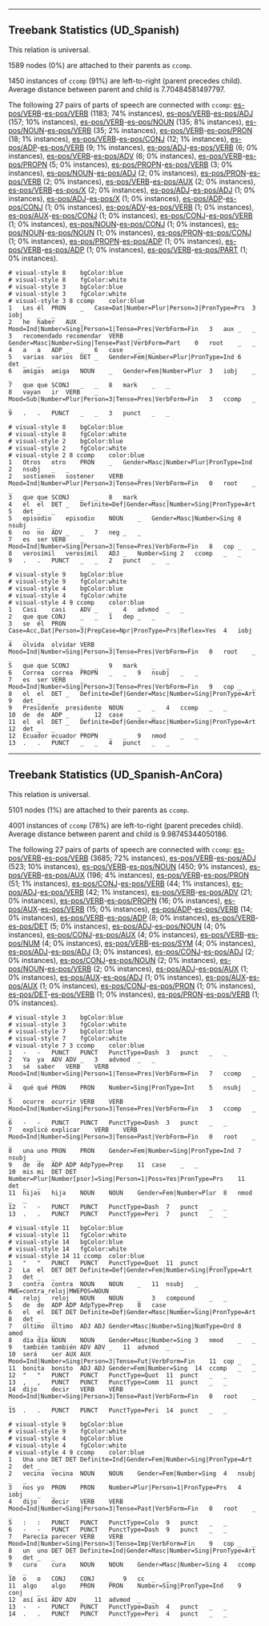 

--------------------------------------------------------------------------------

## Treebank Statistics (UD_Spanish)

This relation is universal.

1589 nodes (0%) are attached to their parents as `ccomp`.

1450 instances of `ccomp` (91%) are left-to-right (parent precedes child).
Average distance between parent and child is 7.70484581497797.

The following 27 pairs of parts of speech are connected with `ccomp`: [es-pos/VERB]()-[es-pos/VERB]() (1183; 74% instances), [es-pos/VERB]()-[es-pos/ADJ]() (157; 10% instances), [es-pos/VERB]()-[es-pos/NOUN]() (135; 8% instances), [es-pos/NOUN]()-[es-pos/VERB]() (35; 2% instances), [es-pos/VERB]()-[es-pos/PRON]() (18; 1% instances), [es-pos/VERB]()-[es-pos/CONJ]() (12; 1% instances), [es-pos/ADP]()-[es-pos/VERB]() (9; 1% instances), [es-pos/ADJ]()-[es-pos/VERB]() (6; 0% instances), [es-pos/VERB]()-[es-pos/ADV]() (6; 0% instances), [es-pos/VERB]()-[es-pos/PROPN]() (5; 0% instances), [es-pos/PROPN]()-[es-pos/VERB]() (3; 0% instances), [es-pos/NOUN]()-[es-pos/ADJ]() (2; 0% instances), [es-pos/PRON]()-[es-pos/VERB]() (2; 0% instances), [es-pos/VERB]()-[es-pos/AUX]() (2; 0% instances), [es-pos/VERB]()-[es-pos/X]() (2; 0% instances), [es-pos/ADJ]()-[es-pos/ADJ]() (1; 0% instances), [es-pos/ADJ]()-[es-pos/X]() (1; 0% instances), [es-pos/ADP]()-[es-pos/CONJ]() (1; 0% instances), [es-pos/ADV]()-[es-pos/VERB]() (1; 0% instances), [es-pos/AUX]()-[es-pos/CONJ]() (1; 0% instances), [es-pos/CONJ]()-[es-pos/VERB]() (1; 0% instances), [es-pos/NOUN]()-[es-pos/CONJ]() (1; 0% instances), [es-pos/NOUN]()-[es-pos/NOUN]() (1; 0% instances), [es-pos/PRON]()-[es-pos/CONJ]() (1; 0% instances), [es-pos/PROPN]()-[es-pos/ADP]() (1; 0% instances), [es-pos/VERB]()-[es-pos/ADP]() (1; 0% instances), [es-pos/VERB]()-[es-pos/PART]() (1; 0% instances).


~~~ conllu
# visual-style 8	bgColor:blue
# visual-style 8	fgColor:white
# visual-style 3	bgColor:blue
# visual-style 3	fgColor:white
# visual-style 3 8 ccomp	color:blue
1	Les	él	PRON	_	Case=Dat|Number=Plur|Person=3|PronType=Prs	3	iobj	_	_
2	he	haber	AUX	_	Mood=Ind|Number=Sing|Person=1|Tense=Pres|VerbForm=Fin	3	aux	_	_
3	recomendado	recomendar	VERB	_	Gender=Masc|Number=Sing|Tense=Past|VerbForm=Part	0	root	_	_
4	a	a	ADP	_	_	6	case	_	_
5	varias	varios	DET	_	Gender=Fem|Number=Plur|PronType=Ind	6	det	_	_
6	amigas	amiga	NOUN	_	Gender=Fem|Number=Plur	3	iobj	_	_
7	que	que	SCONJ	_	_	8	mark	_	_
8	vayan	ir	VERB	_	Mood=Sub|Number=Plur|Person=3|Tense=Pres|VerbForm=Fin	3	ccomp	_	_
9	.	.	PUNCT	_	_	3	punct	_	_

~~~


~~~ conllu
# visual-style 8	bgColor:blue
# visual-style 8	fgColor:white
# visual-style 2	bgColor:blue
# visual-style 2	fgColor:white
# visual-style 2 8 ccomp	color:blue
1	Otros	otro	PRON	_	Gender=Masc|Number=Plur|PronType=Ind	2	nsubj	_	_
2	sostienen	sostener	VERB	_	Mood=Ind|Number=Plur|Person=3|Tense=Pres|VerbForm=Fin	0	root	_	_
3	que	que	SCONJ	_	_	8	mark	_	_
4	el	el	DET	_	Definite=Def|Gender=Masc|Number=Sing|PronType=Art	5	det	_	_
5	episodio	episodio	NOUN	_	Gender=Masc|Number=Sing	8	nsubj	_	_
6	no	no	ADV	_	_	7	neg	_	_
7	es	ser	VERB	_	Mood=Ind|Number=Sing|Person=3|Tense=Pres|VerbForm=Fin	8	cop	_	_
8	verosímil	verosímil	ADJ	_	Number=Sing	2	ccomp	_	_
9	.	.	PUNCT	_	_	2	punct	_	_

~~~


~~~ conllu
# visual-style 9	bgColor:blue
# visual-style 9	fgColor:white
# visual-style 4	bgColor:blue
# visual-style 4	fgColor:white
# visual-style 4 9 ccomp	color:blue
1	Casi	casi	ADV	_	_	4	advmod	_	_
2	que	que	CONJ	_	_	1	dep	_	_
3	se	él	PRON	_	Case=Acc,Dat|Person=3|PrepCase=Npr|PronType=Prs|Reflex=Yes	4	iobj	_	_
4	olvida	olvidar	VERB	_	Mood=Ind|Number=Sing|Person=3|Tense=Pres|VerbForm=Fin	0	root	_	_
5	que	que	SCONJ	_	_	9	mark	_	_
6	Correa	correa	PROPN	_	_	9	nsubj	_	_
7	es	ser	VERB	_	Mood=Ind|Number=Sing|Person=3|Tense=Pres|VerbForm=Fin	9	cop	_	_
8	el	el	DET	_	Definite=Def|Gender=Masc|Number=Sing|PronType=Art	9	det	_	_
9	Presidente	presidente	NOUN	_	_	4	ccomp	_	_
10	de	de	ADP	_	_	12	case	_	_
11	el	el	DET	_	Definite=Def|Gender=Masc|Number=Sing|PronType=Art	12	det	_	_
12	Ecuador	ecuador	PROPN	_	_	9	nmod	_	_
13	.	.	PUNCT	_	_	4	punct	_	_

~~~




--------------------------------------------------------------------------------

## Treebank Statistics (UD_Spanish-AnCora)

This relation is universal.

5101 nodes (1%) are attached to their parents as `ccomp`.

4001 instances of `ccomp` (78%) are left-to-right (parent precedes child).
Average distance between parent and child is 9.98745344050186.

The following 27 pairs of parts of speech are connected with `ccomp`: [es-pos/VERB]()-[es-pos/VERB]() (3685; 72% instances), [es-pos/VERB]()-[es-pos/ADJ]() (523; 10% instances), [es-pos/VERB]()-[es-pos/NOUN]() (450; 9% instances), [es-pos/VERB]()-[es-pos/AUX]() (196; 4% instances), [es-pos/VERB]()-[es-pos/PRON]() (51; 1% instances), [es-pos/CONJ]()-[es-pos/VERB]() (44; 1% instances), [es-pos/ADJ]()-[es-pos/VERB]() (42; 1% instances), [es-pos/VERB]()-[es-pos/ADV]() (21; 0% instances), [es-pos/VERB]()-[es-pos/PROPN]() (16; 0% instances), [es-pos/AUX]()-[es-pos/VERB]() (15; 0% instances), [es-pos/ADP]()-[es-pos/VERB]() (14; 0% instances), [es-pos/VERB]()-[es-pos/ADP]() (8; 0% instances), [es-pos/VERB]()-[es-pos/DET]() (5; 0% instances), [es-pos/ADJ]()-[es-pos/NOUN]() (4; 0% instances), [es-pos/CONJ]()-[es-pos/AUX]() (4; 0% instances), [es-pos/VERB]()-[es-pos/NUM]() (4; 0% instances), [es-pos/VERB]()-[es-pos/SYM]() (4; 0% instances), [es-pos/ADJ]()-[es-pos/ADJ]() (3; 0% instances), [es-pos/CONJ]()-[es-pos/ADJ]() (2; 0% instances), [es-pos/CONJ]()-[es-pos/NOUN]() (2; 0% instances), [es-pos/NOUN]()-[es-pos/VERB]() (2; 0% instances), [es-pos/ADJ]()-[es-pos/AUX]() (1; 0% instances), [es-pos/AUX]()-[es-pos/ADJ]() (1; 0% instances), [es-pos/AUX]()-[es-pos/AUX]() (1; 0% instances), [es-pos/CONJ]()-[es-pos/PRON]() (1; 0% instances), [es-pos/DET]()-[es-pos/VERB]() (1; 0% instances), [es-pos/PRON]()-[es-pos/VERB]() (1; 0% instances).


~~~ conllu
# visual-style 3	bgColor:blue
# visual-style 3	fgColor:white
# visual-style 7	bgColor:blue
# visual-style 7	fgColor:white
# visual-style 7 3 ccomp	color:blue
1	-	-	PUNCT	PUNCT	PunctType=Dash	3	punct	_	_
2	Ya	ya	ADV	ADV	_	3	advmod	_	_
3	sé	saber	VERB	VERB	Mood=Ind|Number=Sing|Person=1|Tense=Pres|VerbForm=Fin	7	ccomp	_	_
4	qué	qué	PRON	PRON	Number=Sing|PronType=Int	5	nsubj	_	_
5	ocurre	ocurrir	VERB	VERB	Mood=Ind|Number=Sing|Person=3|Tense=Pres|VerbForm=Fin	3	ccomp	_	_
6	-	-	PUNCT	PUNCT	PunctType=Dash	3	punct	_	_
7	explicó	explicar	VERB	VERB	Mood=Ind|Number=Sing|Person=3|Tense=Past|VerbForm=Fin	0	root	_	_
8	una	uno	PRON	PRON	Gender=Fem|Number=Sing|PronType=Ind	7	nsubj	_	_
9	de	de	ADP	ADP	AdpType=Prep	11	case	_	_
10	mis	mi	DET	DET	Number=Plur|Number[psor]=Sing|Person=1|Poss=Yes|PronType=Prs	11	det	_	_
11	hijas	hija	NOUN	NOUN	Gender=Fem|Number=Plur	8	nmod	_	_
12	-	-	PUNCT	PUNCT	PunctType=Dash	7	punct	_	_
13	.	.	PUNCT	PUNCT	PunctType=Peri	7	punct	_	_

~~~


~~~ conllu
# visual-style 11	bgColor:blue
# visual-style 11	fgColor:white
# visual-style 14	bgColor:blue
# visual-style 14	fgColor:white
# visual-style 14 11 ccomp	color:blue
1	"	"	PUNCT	PUNCT	PunctType=Quot	11	punct	_	_
2	La	el	DET	DET	Definite=Def|Gender=Fem|Number=Sing|PronType=Art	3	det	_	_
3	contra	contra	NOUN	NOUN	_	11	nsubj	_	MWE=contra_reloj|MWEPOS=NOUN
4	reloj	reloj	NOUN	NOUN	_	3	compound	_	_
5	de	de	ADP	ADP	AdpType=Prep	8	case	_	_
6	el	el	DET	DET	Definite=Def|Gender=Masc|Number=Sing|PronType=Art	8	det	_	_
7	último	último	ADJ	ADJ	Gender=Masc|Number=Sing|NumType=Ord	8	amod	_	_
8	día	día	NOUN	NOUN	Gender=Masc|Number=Sing	3	nmod	_	_
9	también	también	ADV	ADV	_	11	advmod	_	_
10	será	ser	AUX	AUX	Mood=Ind|Number=Sing|Person=3|Tense=Fut|VerbForm=Fin	11	cop	_	_
11	bonita	bonito	ADJ	ADJ	Gender=Fem|Number=Sing	14	ccomp	_	_
12	"	"	PUNCT	PUNCT	PunctType=Quot	11	punct	_	_
13	,	,	PUNCT	PUNCT	PunctType=Comm	11	punct	_	_
14	dijo	decir	VERB	VERB	Mood=Ind|Number=Sing|Person=3|Tense=Past|VerbForm=Fin	0	root	_	_
15	.	.	PUNCT	PUNCT	PunctType=Peri	14	punct	_	_

~~~


~~~ conllu
# visual-style 9	bgColor:blue
# visual-style 9	fgColor:white
# visual-style 4	bgColor:blue
# visual-style 4	fgColor:white
# visual-style 4 9 ccomp	color:blue
1	Una	uno	DET	DET	Definite=Ind|Gender=Fem|Number=Sing|PronType=Art	2	det	_	_
2	vecina	vecina	NOUN	NOUN	Gender=Fem|Number=Sing	4	nsubj	_	_
3	nos	yo	PRON	PRON	Number=Plur|Person=1|PronType=Prs	4	iobj	_	_
4	dijo	decir	VERB	VERB	Mood=Ind|Number=Sing|Person=3|Tense=Past|VerbForm=Fin	0	root	_	_
5	:	:	PUNCT	PUNCT	PunctType=Colo	9	punct	_	_
6	-	-	PUNCT	PUNCT	PunctType=Dash	9	punct	_	_
7	Parecía	parecer	VERB	VERB	Mood=Ind|Number=Sing|Person=3|Tense=Imp|VerbForm=Fin	9	cop	_	_
8	un	uno	DET	DET	Definite=Ind|Gender=Masc|Number=Sing|PronType=Art	9	det	_	_
9	cura	cura	NOUN	NOUN	Gender=Masc|Number=Sing	4	ccomp	_	_
10	o	o	CONJ	CONJ	_	9	cc	_	_
11	algo	algo	PRON	PRON	Number=Sing|PronType=Ind	9	conj	_	_
12	así	así	ADV	ADV	_	11	advmod	_	_
13	-	-	PUNCT	PUNCT	PunctType=Dash	4	punct	_	_
14	.	.	PUNCT	PUNCT	PunctType=Peri	4	punct	_	_

~~~



